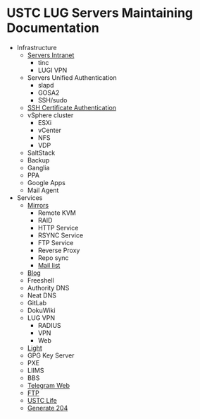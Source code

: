# USTC LUG Servers Maintaining Documentation



* Infrastructure
  * [Servers Intranet](infrastructure/intranet/README.md)
    * tinc
    * LUGI VPN
  * Servers Unified Authentication
    * slapd
    * GOSA2
    * SSH/sudo
  * [SSH Certificate Authentication](infrastructure/sshca/README.md)
  * vSphere cluster
    * ESXi
    * vCenter
    * NFS
    * VDP
  * SaltStack
  * Backup
  * Ganglia
  * PPA
  * Google Apps
  * Mail Agent
* Services
  * [Mirrors](services/mirrors/README.md)
    * Remote KVM
    * RAID
    * HTTP Service
    * RSYNC Service
    * FTP Service
    * Reverse Proxy
    * Repo sync
    * [Mail list](services/mirrors/mail-list.md)
  * [Blog](https://git.ustclug.org/ustc-blog/ustc-blog/wikis/home)
  * Freeshell
  * Authority DNS
  * Neat DNS
  * GitLab
  * DokuWiki
  * LUG VPN
    * RADIUS
    * VPN
    * Web
  * [Light](services/light/README.md)
  * GPG Key Server
  * PXE
  * LIIMS
  * BBS
  * [Telegram Web](services/telegram-web/README.md)
  * [FTP](services/ftp/README.md)
  * [USTC Life](services/ustc-life/README.md)
  * [Generate 204](services/generate-204/README.md)
